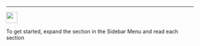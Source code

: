 ___

<!-- ![](/images/mono-line-line-arrow-begin.png =35x) To get started, expand the section in the Sidebar Menu and read each section -->
<!-- ![Left Arrow](/images/mono-line-line-arrow-begin.png) {width="35" height="30"}  -->

<img src="/images/mono-line-line-arrow-begin.png" width="30">
<!-- ![](images/mono-line-line-arrow-begin.png) -->

To get started, expand the section in the Sidebar Menu and read each section